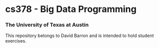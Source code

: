# cs378 - Big Data Programming

### The University of Texas at Austin

This repository belongs to David Barron and is intended to hold student exercises.
